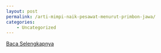 ```yaml
---
layout: post
permalink: /arti-mimpi-naik-pesawat-menurut-primbon-jawa/
categories:
    - Uncategorized
---
```


[Baca Selengkapnya](/09)